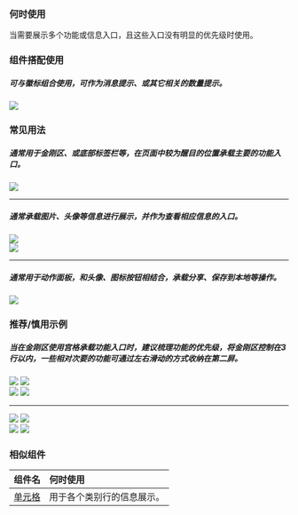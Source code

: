 

### 何时使用

当需要展示多个功能或信息入口，且这些入口没有明显的优先级时使用。

### 组件搭配使用

##### 可与徽标组合使用，可作为消息提示、或其它相关的数量提示。

<div class="legend">
  <div class="item">
    <img src="https://oteam-tdesign-1258344706.cos.ap-guangzhou.myqcloud.com/site/design/mobile-guide/Grid%201.png" />
  </div>
</div>

### 常见用法

##### 通常用于金刚区、或底部标签栏等，在页面中较为醒目的位置承载主要的功能入口。

<div class="legend">
  <div class="item">
    <img src="https://oteam-tdesign-1258344706.cos.ap-guangzhou.myqcloud.com/site/design/mobile-guide/Grid%202.png" />
  </div>
</div>

<hr />

##### 通常承载图片、头像等信息进行展示，并作为查看相应信息的入口。

<div class="legend">
  <div class="item">
    <img src="https://oteam-tdesign-1258344706.cos.ap-guangzhou.myqcloud.com/site/design/mobile-guide/Grid%203-1.png" />
  </div>

  <div class="item">
    <img src="https://oteam-tdesign-1258344706.cos.ap-guangzhou.myqcloud.com/site/design/mobile-guide/Grid%203-2.png" />
  </div>
</div>

<hr />

##### 通常用于动作面板，和头像、图标按钮相结合，承载分享、保存到本地等操作。

<div class="legend">
  <div class="item">
    <img src="https://oteam-tdesign-1258344706.cos.ap-guangzhou.myqcloud.com/site/design/mobile-guide/Grid%204.png" />
  </div>
</div>


### 推荐/慎用示例

##### 当在金刚区使用宫格承载功能入口时，建议梳理功能的优先级，将金刚区控制在3行以内，一些相对次要的功能可通过左右滑动的方式收纳在第二屏。

<div class="legend">
  <div class="item">
    <img src="https://oteam-tdesign-1258344706.cos.ap-guangzhou.myqcloud.com/site/design/mobile-guide/Grid%205-1.png" />
    <img class="tag" src="https://oteam-tdesign-1258344706.cos.ap-guangzhou.myqcloud.com/site/doc/good.png" />
  </div>

  <div class="item">
    <img src="https://oteam-tdesign-1258344706.cos.ap-guangzhou.myqcloud.com/site/design/mobile-guide/Grid%205-2.png" />
    <img class="tag" src="https://oteam-tdesign-1258344706.cos.ap-guangzhou.myqcloud.com/site/doc/bad.png" />
  </div>
</div>

<hr />

<div class="legend">
  <div class="item">
    <img src="https://oteam-tdesign-1258344706.cos.ap-guangzhou.myqcloud.com/site/design/mobile-guide/Grid%206-1.png" />
    <img class="tag" src="https://oteam-tdesign-1258344706.cos.ap-guangzhou.myqcloud.com/site/doc/good.png" />
  </div>

  <div class="item">
    <img src="https://oteam-tdesign-1258344706.cos.ap-guangzhou.myqcloud.com/site/design/mobile-guide/Grid%206-2.png" />
    <img class="tag" src="https://oteam-tdesign-1258344706.cos.ap-guangzhou.myqcloud.com/site/doc/bad.png" />
  </div>
</div>



### 相似组件

| 组件名 | 何时使用                             |
| :----- | :----------------------------------- |
| [单元格](./cell) |用于各个类别行的信息展示。|
